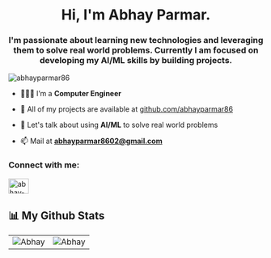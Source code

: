 <h1 align="center">Hi, I'm Abhay Parmar.</h1>
<h3 align="center">I'm passionate about learning new technologies and leveraging them to solve real world problems. Currently I am focused on developing my AI/ML skills by building projects.
</h3>

<p align="left"> <img src="https://komarev.com/ghpvc/?username=abhayparmar86&label=Profile%20views&color=0e75b6&style=flat" alt="abhayparmar86" /> </p>

- 🧑🏻‍🎓 I’m a **Computer Engineer**

- 💾 All of my projects are available at [github.com/abhayparmar86](https://github.com/abhayparmar86?tab=repositories)

- 💬 Let's talk about using **AI/ML** to solve real world problems

- 📫 Mail at **abhayparmar8602@gmail.com**

<h3 align="left">Connect with me:</h3>
<p align="left">
<a href="https://linkedin.com/in/abhay-parmar-profile" target="blank"><img align="center" src="https://raw.githubusercontent.com/rahuldkjain/github-profile-readme-generator/master/src/images/icons/Social/linked-in-alt.svg" alt="abhay-parmar-profile" height="30" width="40" /></a>
</p>

## 📊 My Github Stats

<table>
  <tr>
    <td><img src="https://github-readme-stats.vercel.app/api?username=abhayparmar86&show_icons=true&locale=en&theme=radical&hide_border=true" alt="Abhay" /></td>
    <td><img src="https://github-readme-stats.vercel.app/api/top-langs?username=abhayparmar86&show_icons=true&locale=en&layout=compact&theme=radical&hide_border=true" alt="Abhay" /></td
  </tr>
</table>

<br>
